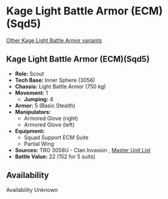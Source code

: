 # Kage Light Battle Armor (ECM)(Sqd5) 

[Other Kage Light Battle Armor variants](../kage_light_battle_armor.md) 

## Kage Light Battle Armor (ECM)(Sqd5) 

- **Role:** Scout 
- **Tech Base:** Inner Sphere (3056) 
- **Chassis:** Light Battle Armor (750 kg) 
- **Movement:** 1 
  - **Jumping:** 4 
- **Armor:** 5 (Basic Stealth) 
- **Manipulators:** 
  - Armored Glove (right) 
  - Armored Glove (left) 
- **Equipment:** 
  - Squad Support ECM Suite 
  - Partial Wing 
- **Sources:** TRO 3058U - Clan Invasion , [Master Unit List](http://masterunitlist.info/Unit/Details/8549) 
- **Battle Value:** 22 (152 for 5 suits) 

## Availability 

Availability Unknown 

